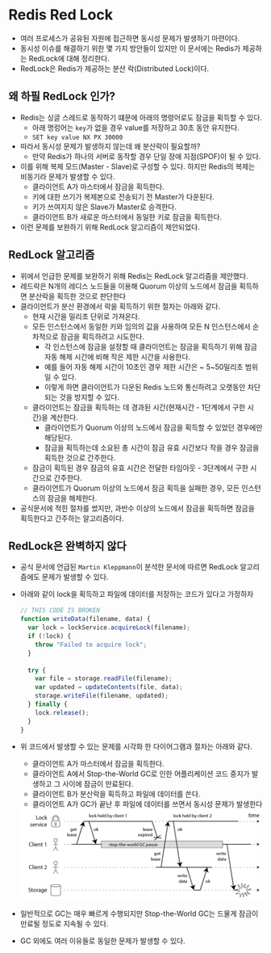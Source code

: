 # Redis Red Lock

- 여러 프로세스가 공유된 자원에 접근하면 동시성 문제가 발생하기 마련이다.
- 동시성 이슈를 해결하기 위한 몇 가지 방안들이 있지만 이 문서에는 Redis가 제공하는 RedLock에 대해 정리한다.
- RedLock은 Redis가 제공하는 분산 락(Distributed Lock)이다.

## 왜 하필 RedLock 인가?

- Redis는 싱글 스레드로 동작하기 떄문에 아래의 명령어로도 잠금을 획득할 수 있다.
  - 아래 명렁어는 `key`가 없을 경우 value를 저장하고 30초 동안 유지한다.
  - `SET key value NX PX 30000`
- 따라서 동시성 문제가 발생하지 않는데 왜 분산락이 필요할까?
  - 만약 Redis가 하나의 서버로 동작할 경우 단일 장애 지점(SPOF)이 될 수 있다.
- 이를 위해 복제 모드(Master - Slave)로 구성할 수 있다. 하지만 Redis의 복제는 비동기라 문제가 발생할 수 있다.
  - 클라이언트 A가 마스터에서 잠금을 획득한다.
  - 키에 대한 쓰기가 복제본으로 전송되기 전 Master가 다운된다.
  - 키가 쓰여지지 않은 Slave가 Master로 승격한다.
  - 클라이언트 B가 새로운 마스터에서 동일한 키로 잠금을 획득한다.
- 이런 문제를 보완하기 위해 RedLock 알고리즘이 제안되었다.

## RedLock 알고리즘

- 위에서 언급한 문제를 보완하기 위해 Redis는 RedLock 알고리즘을 제안했다.
- 레드락은 N개의 레디스 노드들을 이용해 Quorum 이상의 노드에서 잠금을 획득하면 분산락을 획득한 것으로 판단한다
- 클라이언트가 분산 환경에서 락을 획득하기 위한 절차는 아래와 같다.
  - 현재 시간을 밀리초 단위로 가져온다.
  - 모든 인스턴스에서 동일한 키와 임의의 값을 사용하여 모든 N 인스턴스에서 순차적으로 잠금을 획득하려고 시도한다.
    - 각 인스턴스에 잠금을 설정할 때 클라이언트는 잠금을 획득하기 위해 잠금 자동 해제 시간에 비해 작은 제한 시간을 사용한다.
    - 예를 들어 자동 해제 시간이 10초인 경우 제한 시간은 ~ 5~50밀리초 범위일 수 있다.
    - 이렇게 하면 클라이언트가 다운된 Redis 노드와 통신하려고 오랫동안 차단되는 것을 방지할 수 있다.
  - 클라이언트는 잠금을 획득하는 데 경과된 시간(현재시간 - 1단계에서 구한 시간)을 계산한다.
    - 클라이언트가 Quorum 이상의 노드에서 잠금을 획득할 수 있었던 경우에만 해당된다.
    - 잠금을 획득하는데 소요된 총 시간이 잠금 유효 시간보다 작을 경우 잠금을 획득한 것으로 간주한다.
  - 잠금이 획득된 경우 잠금의 유효 시간은 전달한 타임아웃 - 3단계에서 구한 시간으로 간주한다.
  - 클라이언트가 Quorum 이상의 노드에서 잠금 획득을 실패한 경우, 모든 인스턴스의 잠금을 해제한다.
- 공식문서에 적힌 절차를 썼지만, 과반수 이상의 노드에서 잠금을 획득하면 잠금을 획득한다고 간주하는 알고리즘이다.

## RedLock은 완벽하지 않다

- 공식 문서에 언급된 `Martin Kleppmann`이 분석한 문서에 따르면 RedLock 알고리즘에도 문제가 발생할 수 있다.
- 아래와 같이 lock을 획득하고 파일에 데이터를 저장하는 코드가 있다고 가정하자

  ```js
  // THIS CODE IS BROKEN
  function writeData(filename, data) {
    var lock = lockService.acquireLock(filename);
    if (!lock) {
      throw "Failed to acquire lock";
    }

    try {
      var file = storage.readFile(filename);
      var updated = updateContents(file, data);
      storage.writeFile(filename, updated);
    } finally {
      lock.release();
    }
  }
  ```

- 위 코드에서 발생할 수 있는 문제를 시각화 한 다이어그램과 절차는 아래와 같다.

  - 클라이언트 A가 마스터에서 잠금을 획득한다.
  - 클라이언트 A에서 Stop-the-World GC로 인한 어플리케이션 코드 중지가 발생하고 그 사이에 잠금이 만료된다.
  - 클라이언트 B가 분산락을 획득하고 파일에 데이터를 쓴다.
  - 클라이언트 A가 GC가 끝난 후 파일에 데이터를 쓰면서 동시성 문제가 발생한다

  <img src="https://github.com/programmer-sjk/TIL/blob/main/images/db/broken-red-lock.png" width="600">

- 일반적으로 GC는 매우 빠르게 수행되지만 Stop-the-World GC는 드물게 잠금이 만료될 정도로 지속될 수 있다.
- GC 외에도 여러 이유들로 동일한 문제가 발생할 수 있다.
